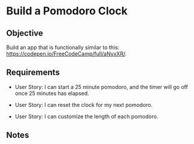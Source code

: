 # Build a Pomodoro Clock

## Objective

Build an app that is functionally similar to this: https://codepen.io/FreeCodeCamp/full/aNyxXR/.

## Requirements

* User Story: I can start a 25 minute pomodoro, and the timer will go off once 25 minutes has elapsed.

* User Story: I can reset the clock for my next pomodoro.

* User Story: I can customize the length of each pomodoro.

## Notes
